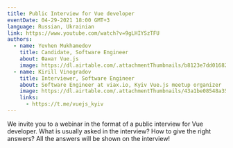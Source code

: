 ```yaml
---
title: Public Interview for Vue developer
eventDate: 04-29-2021 18:00 GMT+3
language: Russian, Ukrainian
link: https://www.youtube.com/watch?v=9gLHIYSzTFU
authors:
  - name: Yevhen Mukhamedov
    title: Candidate, Software Engineer
    about: Фанат Vue.js
    image: https://dl.airtable.com/.attachmentThumbnails/b8123e7dd01682c9d53320fc6a4d2ee4/f345ac1c
  - name: Kirill Vinogradov
    title: Interviewer, Software Engineer
    about: Software Engineer at viax.io, Kyiv Vue.js meetup organizer
    image: https://dl.airtable.com/.attachmentThumbnails/43a1be08548a35c65eacb29096ee8afb/de8e51ad
    links:
      - https://t.me/vuejs_kyiv
---
```


We invite you to a webinar in the format of a public interview for Vue developer.
What is usually asked in the interview?
How to give the right answers?
All the answers will be shown on the interview!
